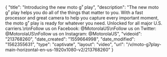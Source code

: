 {
    "title": "Introducing the new moto g⁷ play",
    "description": "The new moto g⁷ play helps you do all of the things that matter to you. With a fast processor and great camera to help you capture every important moment, the moto g⁷ play is ready for whatever you need. Unlocked for all major U.S. carriers.\n\nFollow us on Facebook: @MotorolaUS\nFollow us on Twitter: @MotorolaUS\nFollow us on Instagram: @MotorolaUS",
    "videoid": "213768260",
    "date_created": "1559664998",
    "date_modified": "1562355631",
    "type": "captivate",
    "layout": "video",
    "url": "\/v\/moto-g7play-main-horizontal-en-us-1920x1080-v2\/213768260"
}